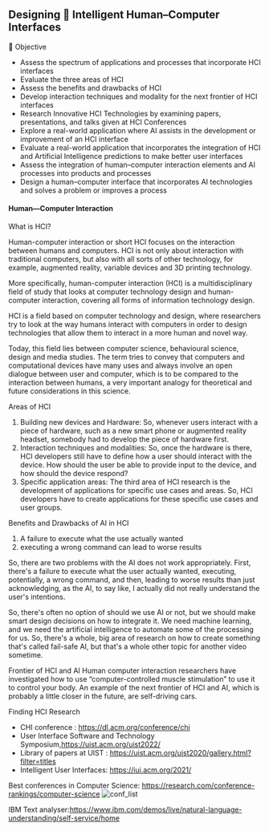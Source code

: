## Designing 🤖 Intelligent Human–Computer Interfaces  


🎯 Objective
* Assess the spectrum of applications and processes that incorporate HCI interfaces
* Evaluate the three areas of HCI
* Assess the benefits and drawbacks of HCI
* Develop interaction techniques and modality for the next frontier of HCI interfaces
* Research Innovative HCI Technologies by examining papers, presentations, and talks given at HCI Conferences
* Explore a real-world application where AI assists in the development or improvement of an HCI interface
* Evaluate a real-world application that incorporates the integration of HCI and Artificial Intelligence predictions to make better user interfaces
* Assess the integration of human–computer interaction elements and AI processes into products and processes
* Design a human–computer interface that incorporates AI technologies and solves a problem or improves a process

#### Human—Computer Interaction

What is HCI?

Human-computer interaction or short HCI focuses on the interaction between humans and computers. HCI is not only about interaction with traditional computers, but also with all sorts of other technology, for example, augmented reality, variable devices and 3D printing technology.

More specifically, human-computer interaction (HCI) is a multidisciplinary field of study that looks at computer technology design and human-computer interaction, covering all forms of information technology design.

HCI is a field based on computer technology and design, where researchers try to look at the way humans interact with computers in order to design technologies that allow them to interact in a more human and novel way.

Today, this field lies between computer science, behavioural science, design and media studies. The term tries to convey that computers and computational devices have many uses and always involve an open dialogue between user and computer, which is to be compared to the interaction between humans, a very important analogy for theoretical and future considerations in this science.

Areas of HCI
1. Building new devices and Hardware: So, 
whenever users interact with a piece of hardware, such as a new smart phone or augmented reality headset, somebody had  to develop the piece of hardware first.
2. Interaction techniques and modalities: So, once the hardware is there, HCI developers still have to define how a user should interact with the device. How should the user be able to provide input to the device, and how should the device respond? 
3. Specific application areas: The third area of HCI research is the development of applications for specific use cases and areas. So, HCI developers have to create applications for these specific use cases and user groups.


Benefits and Drawbacks of AI in HCI
1. A failure to execute what the use actually wanted
2. executing a wrong command can lead to worse results

So, there are two problems with the AI does not work appropriately. First, there's a failure to execute what the user 
actually  wanted,  executing,  potentially,  a  wrong  command,  and  then,  leading  to  worse  results  than  just 
acknowledging, as the AI, to say like, I actually did not really understand the user's intentions. 

So, there's often no option of should we use AI or not, but we should make smart design decisions on how to 
integrate it. We need machine learning, and we need the artificial intelligence to automate some of the processing 
for us. So, there's a whole, big area of research on how to create something that's called fail-safe AI, but that's a 
whole other topic for another video sometime.

Frontier of HCI and AI
Human computer interaction researchers have investigated how to use “computer-controlled muscle stimulation” to use it to control your body.
An example of the next frontier of HCI and AI, which is probably a little closer in the future, are self-driving cars.


Finding HCI Research
* CHI conference : https://dl.acm.org/conference/chi
* User Interface Software and Technology Symposium,https://uist.acm.org/uist2022/
* Library of papers at UIST : https://uist.acm.org/uist2020/gallery.html?filter=titles
* Intelligent User Interfaces: https://iui.acm.org/2021/

Best conferences in Computer Science: https://research.com/conference-rankings/computer-science
![conf_list](https://github.com/prarthananbhat/ai-product-design/main/Images/conf_list.png)


IBM Text analyser:https://www.ibm.com/demos/live/natural-language-understanding/self-service/home

